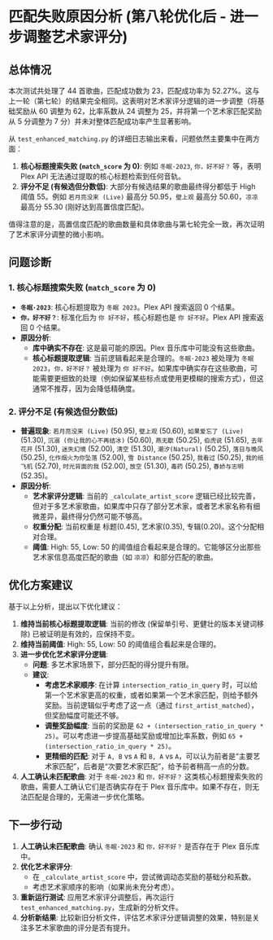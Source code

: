 # 匹配失败原因分析 (第八轮优化后 - 进一步调整艺术家评分)

## 总体情况

本次测试共处理了 44 首歌曲，匹配成功数为 23，匹配成功率为 52.27%。这与上一轮（第七轮）的结果完全相同。这表明对艺术家评分逻辑的进一步调整（将基础奖励从 60 调整为 62，比率系数从 24 调整为 25，并将第一个艺术家匹配奖励从 5 分调整为 7 分）并未对整体匹配成功率产生显著影响。

从 `test_enhanced_matching.py` 的详细日志输出来看，问题依然主要集中在两方面：

1.  **核心标题搜索失败 (`match_score` 为 0)**: 例如 `冬眠·2023`, `你，好不好？` 等，表明 Plex API 无法通过提取的核心标题检索到任何音轨。
2.  **评分不足 (有候选但分数低)**: 大部分有候选结果的歌曲最终得分都低于 High 阈值 55。例如 `若月亮没来 (Live)` 最高分 50.95，`壁上观` 最高分 50.60，`凉凉` 最高分 55.30 (刚好达到高置信度匹配)。

值得注意的是，高置信度匹配的歌曲数量和具体歌曲与第七轮完全一致，再次证明了艺术家评分调整的微小影响。

## 问题诊断

### 1. 核心标题搜索失败 (`match_score` 为 0)

*   **`冬眠·2023`**: 核心标题提取为 `冬眠 2023`。Plex API 搜索返回 0 个结果。
*   **`你，好不好？`**: 标准化后为 `你 好不好`，核心标题也是 `你 好不好`。Plex API 搜索返回 0 个结果。
*   **原因分析**:
    *   **库中确实不存在**: 这是最可能的原因。Plex 音乐库中可能没有这些歌曲。
    *   **核心标题提取逻辑**: 当前逻辑看起来是合理的。`冬眠·2023` 被处理为 `冬眠 2023`，`你，好不好？` 被处理为 `你 好不好`。如果库中确实存在这些歌曲，可能需要更细致的处理（例如保留某些标点或使用更模糊的搜索方式），但这通常不推荐，因为会降低精确度。

### 2. 评分不足 (有候选但分数低)

*   **普遍现象**: `若月亮没来 (Live)` (50.95), `壁上观` (50.60), `如果爱忘了 (Live)` (51.30), `沉溺 (你让我的心不再结冰)` (50.60), `燕无歇` (50.25), `伯虎说` (51.65), `去年花开` (51.30), `迷失幻境` (52.00), `清空` (51.30), `潮汐(Natural)` (50.25), `落日与晚风` (50.25), `化作烟火为你坠落` (52.00), `雪 Distance` (50.25), `我看过` (50.25), `我的纸飞机` (52.70), `时光背面的我` (52.00), `放空` (51.30), `毒药` (50.25), `春娇与志明` (52.35)。
*   **原因分析**:
    *   **艺术家评分逻辑**: 当前的 `_calculate_artist_score` 逻辑已经比较完善，但对于多艺术家歌曲，如果库中只存了部分艺术家，或者艺术家名称有细微差异，最终得分仍然可能不够高。
    *   **权重分配**: 当前权重是 标题(0.45), 艺术家(0.35), 专辑(0.20)。这个分配相对合理。
    *   **阈值**: High: 55, Low: 50 的阈值组合看起来是合理的。它能够区分出那些艺术家信息高度匹配的歌曲（如 `凉凉`）和部分匹配的歌曲。

## 优化方案建议

基于以上分析，提出以下优化建议：

1.  **维持当前核心标题提取逻辑**: 当前的修改 (保留单引号、更健壮的版本关键词移除) 已被证明是有效的，应保持不变。
2.  **维持当前阈值**: High: 55, Low: 50 的阈值组合看起来是合理的。
3.  **进一步优化艺术家评分逻辑**:
    *   **问题**: 多艺术家场景下，部分匹配的得分提升有限。
    *   **建议**:
        *   **考虑艺术家顺序**: 在计算 `intersection_ratio_in_query` 时，可以给第一个艺术家更高的权重，或者如果第一个艺术家匹配，则给予额外奖励。当前逻辑似乎考虑了这一点（通过 `first_artist_matched`），但奖励幅度可能还不够。
        *   **调整奖励幅度**: 当前的奖励是 `62 + (intersection_ratio_in_query * 25)`。可以考虑进一步提高基础奖励或增加比率系数，例如 `65 + (intersection_ratio_in_query * 25)`。
        *   **更精细的匹配**: 对于 `A, B` vs `A` 和 `B, A` vs `A`，可以认为前者是“主要艺术家匹配”，后者是“次要艺术家匹配”，给予前者稍高一点的分数。
4.  **人工确认未匹配歌曲**: 对于 `冬眠·2023` 和 `你，好不好？` 这类核心标题搜索失败的歌曲，需要人工确认它们是否确实存在于 Plex 音乐库中。如果不存在，则无法匹配是合理的，无需进一步优化策略。

## 下一步行动

1.  **人工确认未匹配歌曲**: 确认 `冬眠·2023` 和 `你，好不好？` 是否存在于 Plex 音乐库中。
2.  **优化艺术家评分**:
    *   在 `_calculate_artist_score` 中，尝试微调动态奖励的基础分和系数。
    *   考虑艺术家顺序的影响（如果尚未充分考虑）。
3.  **重新运行测试**: 应用艺术家评分调整后，再次运行 `test_enhanced_matching.py`，生成新的分析文件。
4.  **分析新结果**: 比较新旧分析文件，评估艺术家评分逻辑调整的效果，特别是关注多艺术家歌曲的评分是否有提升。